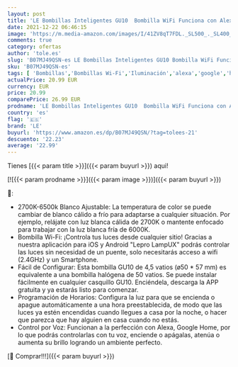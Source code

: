 ```yaml
---
layout: post
title: 'LE Bombillas Inteligentes GU10  Bombilla WiFi Funciona con Alexa y Google Home  Blanco Cálido a Frío  Regulable  No Requiere Hub Paquete de 2 410lm  4.5W=50W  2700K-6500K  2.4GHz WiFi '
date: 2021-12-22 06:46:15
image: 'https://m.media-amazon.com/images/I/41ZV8qT7FDL._SL500_._SL400_.jpg'
comments: true
category: ofertas
author: 'tole.es'
slug: 'B07MJ49QSN-es LE Bombillas Inteligentes GU10 Bombilla WiFi Funciona con...'
sku: 'B07MJ49QSN-es'
tags: [ 'Bombillas','Bombillas Wi-Fi','Iluminación','alexa','google','home','le', ]
actualPrice: 20.99 EUR
currency: EUR
price: 20.99
comparePrice: 26.99 EUR
prodname: 'LE Bombillas Inteligentes GU10  Bombilla WiFi Funciona con Alexa y Google Home  Blanco Cálido a Frío  Regulable  No Requiere Hub Paquete de 2 410lm  4.5W=50W  2700K-6500K  2.4GHz WiFi '
country: 'es'
flag: '🇪🇸'
brand: 'LE'
buyurl: 'https://www.amazon.es/dp/B07MJ49QSN/?tag=tolees-21'
descuento: '22.23'
average: '22.99'
---
```


Tienes [{{< param title >}}]({{< param buyurl >}}) aqui!

[![{{< param prodname >}}]({{< param image >}})]({{< param buyurl >}})

🔎:

- 2700K-6500k Blanco Ajustable: La temperatura de color se puede cambiar de blanco cálido a frío para adaptarse a cualquier situación. Por ejemplo, relájate con luz blanca cálida de 2700K o mantente enfocado para trabajar con la luz blanca fría de 6000K.
- Bombilla Wi-Fi: ¡Controla tus luces desde cualquier sitio! Gracias a nuestra aplicación para iOS y Android "Lepro LampUX" podrás controlar las luces sin necesidad de un puente, solo necesitarás acceso a wifi (2.4GHz) y un Smartphone.
- Fácil de Configurar: Esta bombilla GU10 de 4,5 vatios (ø50 * 57 mm) es equivalente a una bombilla halógena de 50 vatios. Se puede instalar fácilmente en cualquier casquillo GU10. Enciéndela, descarga la APP gratuita y ya estarás listo para comenzar.
- Programación de Horarios: Configura la luz para que se encienda o apague automáticamente a una hora preestablecida, de modo que las luces ya estén encendidas cuando llegues a casa por la noche, o hacer que parezca que hay alguien en casa cuando no estás.
- Control por Voz: Funcionan a la perfección con Alexa, Google Home, por lo que podrás controlarlas con tu voz, enciende o apágalas, atenúa o aumenta su brillo logrando un ambiente perfecto.

[🛒 Comprar!!!]({{< param buyurl >}})
